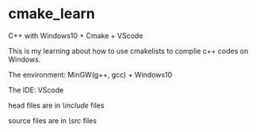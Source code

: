 # cmake_learn
C++ with Windows10 + Cmake + VScode

This is my learning about how to use cmakelists to complie c++ codes on Windows.

The environment: MinGW(g++, gcc) + Windows10

The IDE: VScode

head files are in _\include_ files

source files are in _\src_ files 
